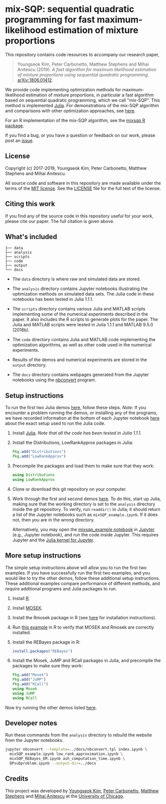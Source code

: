 # mix-SQP: sequential quadratic programming for fast maximum-likelihood estimation of mixture proportions

This repository contains code resources to accompany our research
paper,

> Youngseok Kim, Peter Carbonetto, Matthew Stephens and Mihai Anitescu
> (2019). *A fast algorithm for maximum likelihood estimation of
> mixture proportions using sequential quadratic programming.*
> [arXiv:1806.01412][arxiv].

We provide code implementing optimization methods for
maximum-likelihood estimation of mixture proportions, in particular a
fast algorithm based on sequential quadratic programming, which we
call "mix-SQP". This method is implemented [Julia][julia]. For
demonstrations of the mix-SQP algorithm and comparisons with other
optimization approaches, see [here][github-site].

For an R implementation of the mix-SQP algorithm, see the
[mixsqp R package][mixsqp].

If you find a bug, or you have a question or feedback on our work,
please post an [issue][issues].

## License

Copyright (c) 2017-2019, Youngseok Kim, Peter Carbonetto, Matthew
Stephens and Mihai Anitescu.

All source code and software in this repository are made available
under the terms of the [MIT license][mit-license]. See the
[LICENSE](LICENSE) file for the full text of the license.

## Citing this work

If you find any of the source code in this repository useful for your
work, please cite our paper. The full citation is given above.

## What's included

```
├── data
├── analysis
├── scripts
├── code
├── output
└── docs
```

+ The `data` directory is where raw and simulated data are stored.

+ The `analysis` directory contains Jupyter notebooks illustrating the
  optimization methods on simulated data sets. The Julia code in these
  notebooks has been tested in Julia 1.1.1.

+ The `scripts` directory contains various Julia and MATLAB scripts
  implementing some of the numerical experiments described in the
  paper. It also includes the R scripts to generate plots for the
  paper. The Julia and MATLAB scripts were tested in Julia 1.1.1 and
  MATLAB 9.5.0 (2018b).

+ The `code` directory contains Julia and MATLAB code implementing the
  optimization algorithms, as well as other code used in the numerical
  experiments.

+ Results of the demos and numerical experiments are stored in the
  `output` directory.

+ The `docs` directory contains webpages generated from the Jupyter
  notebooks using the [nbconvert][nbconvert] program.

## Setup instructions

To run the first two Julia demos [here][github-site], follow these
steps.  *Note:* If you encounter a problem running the demos, or
installing any of the programs, we have recorded information at the
bottom of each Jupyter notebook [here][github-site] about the exact
setup used to run the Julia code.

1. Install [Julia][julia]. *Note that all the code has been tested in
   Julia 1.1.1.*

2. Install the Distributions, LowRankApprox packages in Julia:

   ```julia
   Pkg.add("Distributions")
   Pkg.add("LowRankApprox")
   ```

3. Precompile the packages and load them to make sure that they work:

   ```julia
   using Distributions
   using LowRankApprox
   ```

4. Clone or download this git repository on your computer.

5. Work through the first and second demos [here][github-site]. To do
   this, start up Julia, making sure that the working directory is set
   to the `analysis` directory inside the git repository. To verify,
   run `readdir()` in Julia; it should return a list of the Jupyter
   notebooks such as `mixSQP_example.ipynb`. If it does not, then you
   are in the wrong directory.

   Alternatively, you may open the
   [mixsqp_example notebook](analysis/mixSQP_example.ipynb) in
   [Jupyter][jupyter] (e.g., Jupyter notebook), and run the code
   inside Jupyter. This requires Jupyter and the
   [Julia kernel for Jupyter][ijulia].

## More setup instructions

The simple setup instructions above will allow you to run the first
two examples. If you have successfully run the first two examples, and
you would like to try the other demos, follow these additional setup
instructions. These additional examples compare performance of
different methods, and require additional programs and Julia packages
to run.

1. Install [R][R].

2. Install [MOSEK][mosek].

3. Install the Rmosek package in R (see [here][mosek-docs] for
   installation instructions).

4. Run [this example](scripts/test_rmosek.R) in R to verify that MOSEK
   and Rmosek are correctly installed.
   
5. Install the REBayes package in R:

   ```R
   install.packages("REBayes")
   ```

2. Install the Mosek, JuMP and RCall packages in Julia, and precompile
   the packages to make sure they work:

   ```julia
   Pkg.add("Mosek")
   Pkg.add("JuMP")
   Pkg.add("RCall")
   using Mosek
   using JuMP
   using RCall
   ```

Now try running the other demos listed [here][github-site].

## Developer notes

Run these commands from the `analysis` directory to rebuild the
website from the Jupyter notebooks.

```bash
jupyter nbconvert --template=../docs/nbconvert.tpl index.ipynb \
  mixSQP_example.ipynb low_rank_approximation.ipynb \
  mixSQP_REBayes_EM.ipynb ash_computation_time.ipynb \
  QPsubproblem.ipynb --output-dir=../docs
```

## Credits

This project was developed by [Youngseok Kim][youngseok],
[Peter Carbonetto][peter], [Matthew Stephens][matthew] and
[Mihai Anitescu][mihai] at the [University of Chicago][uchicago].

[github-site]: https://stephenslab.github.io/mixsqp-paper
[mixsqp]: https://github.com/stephenslab/mixsqp
[issues]: https://github.com/stephenslab/mixsqp-paper/issues
[arxiv]: https://arxiv.org/abs/1806.01412
[mit-license]: https://opensource.org/licenses/mit-license.html
[youngseok]: https://github.com/youngseok-kim
[peter]: https://pcarbo.github.io
[matthew]: http://stephenslab.uchicago.edu
[mihai]: http://www.mcs.anl.gov/~anitescu
[uchicago]: https://www.uchicago.edu
[R]: https://www.r-project.org
[julia]: http://julialang.org
[mosek]: http://mosek.com
[mosek-docs]: https://www.mosek.com/documentation
[jupyter]: http://jupyter.org
[nbconvert]: https://nbconvert.readthedocs.io
[ijulia]: https://github.com/JuliaLang/IJulia.jl

